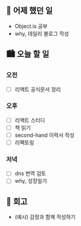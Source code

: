 ## 🌃 어제 했던 일

- Object.is 공부
- why, 데일리 블로그 작성

## 🏙️ 오늘 할 일

### 오전

- [ ] 리액트 공식문서 정리

### 오후

- [ ] 리액트 스터디
- [ ] 책 읽기
- [ ] second-hand 이력서 작성
- [ ] 리팩토링

### 저녁
- [ ] dns 번역 검토
- [ ] why, 성장일기

## 🌆 회고
- (예시) 감정과 함께 작성하기